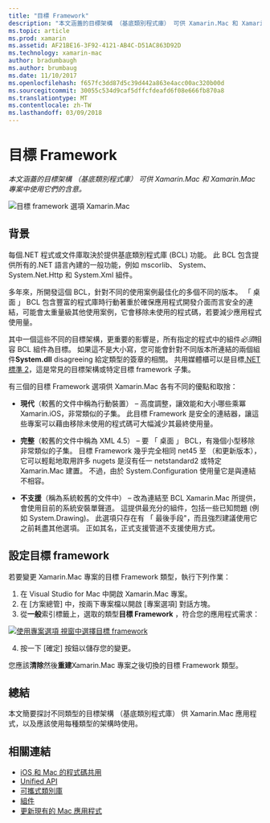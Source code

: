 ```yaml
---
title: "目標 Framework"
description: "本文涵蓋的目標架構 （基底類別程式庫） 可供 Xamarin.Mac 和 Xamarin.Mac 專案中使用它們的含意。"
ms.topic: article
ms.prod: xamarin
ms.assetid: AF21BE16-3F92-4121-AB4C-D51AC863D92D
ms.technology: xamarin-mac
author: bradumbaugh
ms.author: brumbaug
ms.date: 11/10/2017
ms.openlocfilehash: f657fc3dd87d5c39d442a863e4acc00ac320b00d
ms.sourcegitcommit: 30055c534d9caf5dffcfdeafd6f08e666fb870a8
ms.translationtype: MT
ms.contentlocale: zh-TW
ms.lasthandoff: 03/09/2018
---
```

# <a name="target-framework"></a>目標 Framework

_本文涵蓋的目標架構 （基底類別程式庫） 可供 Xamarin.Mac 和 Xamarin.Mac 專案中使用它們的含意。_

![目標 framework 選項 Xamarin.Mac](target-framework-images/select-target.png "Target Xamarin.Mac 的架構選項")

## <a name="background"></a>背景

每個.NET 程式或文件庫取決於提供基底類別程式庫 (BCL) 功能。 此 BCL 包含提供所有的.NET 語言內建的一般功能，例如 mscorlib、 System、 System.Net.Http 和 System.Xml 組件。

多年來，所開發這個 BCL，針對不同的使用案例最佳化的多個不同的版本。 「 桌面 」 BCL 包含豐富的程式庫時行動著重於確保應用程式開發介面而言安全的連結，可能會太重量級其他使用案例，它會移除未使用的程式碼，若要減少應用程式使用量。

其中一個這些不同的目標架構，更重要的影響是，所有指定的程式中的組件*必須*相容 BCL 組件為目標。 如果這不是大小寫，您可能會針對不同版本所連結的兩個組件**System.dll** disagreeing 給定類型的簽章的相關。 共用媒體櫃可以是目標[.NET 標準 2](https://blog.xamarin.com/share-code-net-standard-2-0/)，這是常見的目標架構或特定目標 framework 子集。

有三個的目標 Framework 選項供 Xamarin.Mac 各有不同的優點和取捨：

- **現代**（較舊的文件中稱為行動裝置） – 高度調整，讓效能和大小哪些乘冪 Xamarin.iOS，非常類似的子集。 此目標 Framework 是安全的連結器，讓這些專案可以藉由移除未使用的程式碼可大幅減少其最終使用量。

- **完整**（較舊的文件中稱為 XML 4.5） – 要 「 桌面 」 BCL，有幾個小型移除非常類似的子集。 目標 Framework 幾乎完全相同 net45 至 （和更新版本），它可以輕鬆地取用許多 nugets 是沒有任一 netstandard2 或特定 Xamarin.Mac 建置。 不過，由於 System.Configuration 使用量它是與連結不相容。

- **不支援**（稱為系統較舊的文件中） – 改為連結至 BCL Xamarin.Mac 所提供，會使用目前的系統安裝單聲道。 這提供最充分的組件，包括一些已知問題 (例如 System.Drawing)。 此選項只存在有 「 最後手段"，而且強烈建議使用它之前耗盡其他選項。 正如其名，正式支援管道不支援使用方式。

## <a name="setting-the-target-framework"></a>設定目標 framework

若要變更 Xamarin.Mac 專案的目標 Framework 類型，執行下列作業：

1. 在 Visual Studio for Mac 中開啟 Xamarin.Mac 專案。
2. 在 [方案總管] 中，按兩下專案檔以開啟 [專案選項] 對話方塊。
3. 從**一般**索引標籤上，選取的類型**目標 Framework** ，符合您的應用程式需求：

  [![使用專案選項 視窗中選擇目標 framework](target-framework-images/select-target-full.png "使用選擇的目標 framework 專案選項視窗")](target-framework-images/select-target-full-large.png#lightbox)

4. 按一下 [確定] 按鈕以儲存您的變更。

您應該**清除**然後**重建**Xamarin.Mac 專案之後切換的目標 Framework 類型。

## <a name="summary"></a>總結

本文簡要探討不同類型的目標架構 （基底類別程式庫） 供 Xamarin.Mac 應用程式，以及應該使用每種類型的架構時使用。


## <a name="related-links"></a>相關連結

- [iOS 和 Mac 的程式碼共用](~/cross-platform/macios/index.md)
- [Unified API](~/cross-platform/macios/unified/index.md)
- [可攜式類別庫](~/cross-platform/app-fundamentals/pcl.md)
- [組件](~/cross-platform/internals/available-assemblies.md)
- [更新現有的 Mac 應用程式](~/cross-platform/macios/unified/updating-mac-apps.md)

